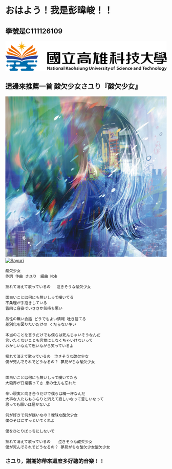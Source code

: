 # おはよう！我是彭暐峻！！
## 學號是C111126109
![NKUST](nkust.png "NKUST")


## 這邊來推薦一首 酸欠少女さユり『酸欠少女』
![Sayuri-Sanketsu-Shoujo](Sayuri-Sanketsu-Shoujo.jpg "Sayuri-Sanketsu-Shoujo")
[![Sayuri](https://img.youtube.com/vi/L72R8VFVNEY/0.jpg)](https://www.youtube.com/watch?v=L72R8VFVNEY "Sayuri")

```
酸欠少女
作詞 作曲 さユり　編曲 Nob

揺れて消えて歌っているの　 泣きそうな酸欠少女

面白いことは何にも無いしって嘆いてる
不条理が手招きしている
皆同じ容姿でいささか気持ち悪い

品性の無い会話 どうでもよい情報 吐き捨てる
差別化を図りたいだけの くだらない争い

本当のことを言うだけでも僕らは死んじゃいそうなんだ
言いたくないことも言葉にしなくちゃいけないって
おかしいなんて思いながら笑っているよ

揺れて消えて歌っているの　泣きそうな酸欠少女
僕が死んでそれでどうなるの？ 夢見がちな酸欠少女


面白いことは何にも無いしって嘆いてたら
大殺界が日常襲ってさ 息の仕方も忘れた

辛い現実と向き合うだけで僕らは精一杯なんだ
大事な人たちもふらりと消えて寂しいなって苦しいなって
思っても願いは届かないよ

何が好きで何が嫌いなの？曖昧な酸欠少女
僕のそばにずっといてくれよ

僕をひとりぼっちにしないで

揺れて消えて歌っているの　　泣きそうな酸欠少女
僕が死んでそれでどうなるの？ 夢見がちな酸欠少女酸欠少女
```
### さユり，謝謝妳帶來這麼多好聽的音樂！！


